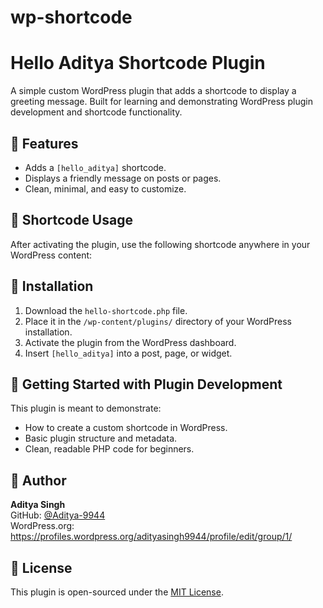 # wp-shortcode
# Hello Aditya Shortcode Plugin

A simple custom WordPress plugin that adds a shortcode to display a greeting message. Built for learning and demonstrating WordPress plugin development and shortcode functionality.

## 🔧 Features

- Adds a `[hello_aditya]` shortcode.
- Displays a friendly message on posts or pages.
- Clean, minimal, and easy to customize.

## 🧩 Shortcode Usage

After activating the plugin, use the following shortcode anywhere in your WordPress content:

## 📁 Installation

1. Download the `hello-shortcode.php` file.
2. Place it in the `/wp-content/plugins/` directory of your WordPress installation.
3. Activate the plugin from the WordPress dashboard.
4. Insert `[hello_aditya]` into a post, page, or widget.

## 🚀 Getting Started with Plugin Development

This plugin is meant to demonstrate:
- How to create a custom shortcode in WordPress.
- Basic plugin structure and metadata.
- Clean, readable PHP code for beginners.

## 📌 Author

**Aditya Singh**  
GitHub: [@Aditya-9944](https://github.com/Aditya-9944)  
WordPress.org: https://profiles.wordpress.org/adityasingh9944/profile/edit/group/1/  

## 📜 License

This plugin is open-sourced under the [MIT License](LICENSE).
